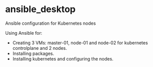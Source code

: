# ansible_desktop
Ansible configuration for Kubernetes nodes

Using Ansible for:
- Creating 3 VMs: master-01, node-01 and node-02 for kubernetes controlplane and 2 nodes.
- Installing packages.
- Installing kubernetes and configuring the nodes.
